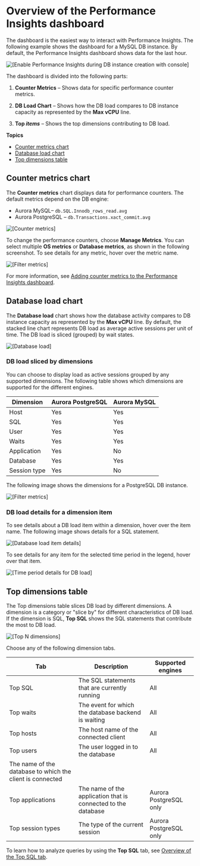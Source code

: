 # Overview of the Performance Insights dashboard<a name="USER_PerfInsights.UsingDashboard.Components"></a>

The dashboard is the easiest way to interact with Performance Insights\. The following example shows the dashboard for a MySQL DB instance\. By default, the Performance Insights dashboard shows data for the last hour\.

![\[Enable Performance Insights during DB instance creation with console\]](http://docs.aws.amazon.com/AmazonRDS/latest/AuroraUserGuide/./images/aurora_perf_insights_enabling.png)

The dashboard is divided into the following parts:

1. **Counter Metrics** – Shows data for specific performance counter metrics\.

1. **DB Load Chart** – Shows how the DB load compares to DB instance capacity as represented by the **Max vCPU** line\.

1.  **Top *items*** – Shows the top dimensions contributing to DB load\.

**Topics**
+ [Counter metrics chart](#USER_PerfInsights.UsingDashboard.Components.Countermetrics)
+ [Database load chart](#USER_PerfInsights.UsingDashboard.Components.AvgActiveSessions)
+ [Top dimensions table](#USER_PerfInsights.UsingDashboard.Components.AvgActiveSessions.TopLoadItemsTable)

## Counter metrics chart<a name="USER_PerfInsights.UsingDashboard.Components.Countermetrics"></a>

 The **Counter metrics** chart displays data for performance counters\. The default metrics depend on the DB engine:
+ Aurora MySQL– `db.SQL.Innodb_rows_read.avg`
+ Aurora PostgreSQL – `db.Transactions.xact_commit.avg`

![\[Counter metrics\]](http://docs.aws.amazon.com/AmazonRDS/latest/AuroraUserGuide/./images/oracle_perf_insights_counters.png)

To change the performance counters, choose **Manage Metrics**\. You can select multiple **OS metrics** or **Database metrics**, as shown in the following screenshot\. To see details for any metric, hover over the metric name\.

![\[Filter metrics\]](http://docs.aws.amazon.com/AmazonRDS/latest/AuroraUserGuide/./images/perf_insights_select_metrics.png)

For more information, see [Adding counter metrics to the Performance Insights dashboard](USER_PerfInsights_Counters.md)\.

## Database load chart<a name="USER_PerfInsights.UsingDashboard.Components.AvgActiveSessions"></a>

The **Database load** chart shows how the database activity compares to DB instance capacity as represented by the **Max vCPU** line\. By default, the stacked line chart represents DB load as average active sessions per unit of time\. The DB load is sliced \(grouped\) by wait states\. 

![\[Database load\]](http://docs.aws.amazon.com/AmazonRDS/latest/AuroraUserGuide/./images/perf_insights_2.png)

### DB load sliced by dimensions<a name="USER_PerfInsights.UsingDashboard.Components.AvgActiveSessions.dims"></a>

You can choose to display load as active sessions grouped by any supported dimensions\. The following table shows which dimensions are supported for the different engines\.


| Dimension | Aurora PostgreSQL | Aurora MySQL | 
| --- | --- | --- | 
|  Host  |  Yes  |  Yes  | 
|  SQL  |  Yes  |  Yes  | 
|  User  |  Yes  |  Yes  | 
|  Waits  |  Yes  |  Yes  | 
|  Application  |  Yes  |  No  | 
|  Database  |  Yes  |  Yes  | 
|  Session type  |  Yes  |  No  | 

The following image shows the dimensions for a PostgreSQL DB instance\.

![\[Filter metrics\]](http://docs.aws.amazon.com/AmazonRDS/latest/AuroraUserGuide/./images/perf_insights_2b.png)

### DB load details for a dimension item<a name="USER_PerfInsights.UsingDashboard.Components.AvgActiveSessions.item-details"></a>

To see details about a DB load item within a dimension, hover over the item name\. The following image shows details for a SQL statement\.

![\[Database load item details\]](http://docs.aws.amazon.com/AmazonRDS/latest/AuroraUserGuide/./images/perf_insights_2c.png)

To see details for any item for the selected time period in the legend, hover over that item\.

![\[Time period details for DB load\]](http://docs.aws.amazon.com/AmazonRDS/latest/AuroraUserGuide/./images/perf_insights_3.png)

## Top dimensions table<a name="USER_PerfInsights.UsingDashboard.Components.AvgActiveSessions.TopLoadItemsTable"></a>

The Top dimensions table slices DB load by different dimensions\. A dimension is a category or "slice by" for different characteristics of DB load\. If the dimension is SQL, **Top SQL** shows the SQL statements that contribute the most to DB load\.

![\[Top N dimensions\]](http://docs.aws.amazon.com/AmazonRDS/latest/AuroraUserGuide/./images/perf_insights_4c.png)

Choose any of the following dimension tabs\.


| Tab | Description | Supported engines | 
| --- | --- | --- | 
|  Top SQL  |  The SQL statements that are currently running  |  All  | 
|  Top waits  |  The event for which the database backend is waiting  |  All  | 
|  Top hosts  |  The host name of the connected client  |  All  | 
|  Top users  |  The user logged in to the database  |  All  | 
|  The name of the database to which the client is connected  |    | 
|  Top applications  |  The name of the application that is connected to the database  |  Aurora PostgreSQL only  | 
|  Top session types  |  The type of the current session  | Aurora PostgreSQL only | 

To learn how to analyze queries by using the **Top SQL** tab, see [Overview of the Top SQL tab](USER_PerfInsights.UsingDashboard.Components.AvgActiveSessions.TopLoadItemsTable.TopSQL.md)\.